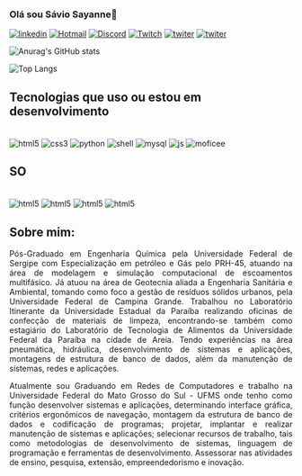 ### Olá sou Sávio Sayanne👋

[![linkedin](https://img.shields.io/badge/LinkedIn-0077B5?style=for-the-badge&logo=linkedin&logoColor=white)](https://www.linkedin.com/in/saviosayanne/)
[![Hotmail](https://img.shields.io/badge/Microsoft_Outlook-0078D4?style=for-the-badge&logo=microsoft-outlook&logoColor=white)](<mailto:saviosayanne@hotmail.com>)
[![Discord](https://img.shields.io/badge/Discord-7289DA?style=for-the-badge&logo=discord&logoColor=white)](https://discord.com/channels/@saviosayanne)
[![Twitch](https://img.shields.io/badge/Twitch-9146FF?style=for-the-badge&logo=twitch&logoColor=white)](https://www.twitch.tv/saviosayanne)
[![twiter](https://img.shields.io/badge/Twitter-1DA1F2?style=for-the-badge&logo=twitter&logoColor=white)](https://twitter.com/saviosayanne)
[![twiter](https://img.shields.io/badge/Steam-000000?style=for-the-badge&logo=steam&logoColor=white)](https://steamcommunity.com/profiles/76561198308885833/)

![Anurag's GitHub stats](https://github-readme-stats.vercel.app/api?username=saviosayanne&show_icons=true&theme=radical)

![Top Langs](https://github-readme-stats.vercel.app/api/top-langs/?username=saviosayanne&hide_progress=true)

## Tecnologias que uso ou estou em desenvolvimento
<div style="display: inline_block"><br/>
<img align="center" alt="html5" src= "https://img.shields.io/badge/HTML5-E34F26?style=for-the-badge&logo=html5&logoColor=white"/>
<img align="center" alt="css3" src= "https://img.shields.io/badge/CSS3-1572B6?style=for-the-badge&logo=css3&logoColor=white"/>
<img align="center" alt="python" src= "https://img.shields.io/badge/Python-14354C?style=for-the-badge&logo=python&logoColor=white"/>
<img align="center" alt="shell" src= "https://img.shields.io/badge/Shell_Script-121011?style=for-the-badge&logo=gnu-bash&logoColor=white"/>
<img align="center" alt="mysql" src= "https://img.shields.io/badge/MySQL-00000F?style=for-the-badge&logo=mysql&logoColor=white"/>
<img align="center" alt="js" src= "https://img.shields.io/badge/JavaScript-F7DF1E?style=for-the-badge&logo=javascript&logoColor=black"/>
<img align="center" alt="moficee" src= "https://img.shields.io/badge/Microsoft_Office-D83B01?style=for-the-badge&logo=microsoft-office&logoColor=white"/>

## SO
<div style="display: inline_block"><br/>
<img align="center" alt="html5" src= "https://img.shields.io/badge/Windows-0078D6?style=for-the-badge&logo=windows&logoColor=white"/>
<img align="center" alt="html5" src= "https://img.shields.io/badge/Linux-FCC624?style=for-the-badge&logo=linux&logoColor=black"/>
<img align="center" alt="html5" src= "https://img.shields.io/badge/Kali_Linux-557C94?style=for-the-badge&logo=kali-linux&logoColor=white"/>
<img align="center" alt="html5" src= "https://img.shields.io/badge/Android-3DDC84?style=for-the-badge&logo=android&logoColor=white"/>

## Sobre mim:
<p style="text-align: justify">Pós-Graduado em Engenharia Química pela Universidade Federal de Sergipe com Especialização em petróleo e Gás pelo PRH-45, atuando na área de modelagem e simulação computacional de escoamentos multifásico. Já atuou na área de Geotecnia aliada a Engenharia Sanitária e Ambiental, tomando como foco a gestão de resíduos sólidos urbanos, pela Universidade Federal de Campina Grande. Trabalhou no Laboratório Itinerante da Universidade Estadual da Paraíba realizando oficinas de confecção de materiais de limpeza, encontrando-se também como estagiário do Laboratório de Tecnologia de Alimentos da Universidade Federal da Paraíba na cidade de Areia. Tendo experiências na área pneumática, hidráulica, desenvolvimento de sistemas e aplicações, montagens de estrutura de banco de dados, além da manutenção de sistemas, redes e aplicações.</p>
<p style="text-align: justify">Atualmente sou Graduando em Redes de Computadores e trabalho na Universidade Federal do Mato Grosso do Sul - UFMS onde tenho como função desenvolver sistemas e aplicações, determinando interface gráfica, critérios ergonômicos de navegação, montagem da estrutura de banco de dados e codificação de programas; projetar, implantar e realizar manutenção de sistemas e aplicações; selecionar recursos de trabalho, tais como metodologias de desenvolvimento de sistemas, linguagem de programação e ferramentas de desenvolvimento. Assessorar nas atividades de ensino, pesquisa, extensão, empreendedorismo e inovação.</p>



